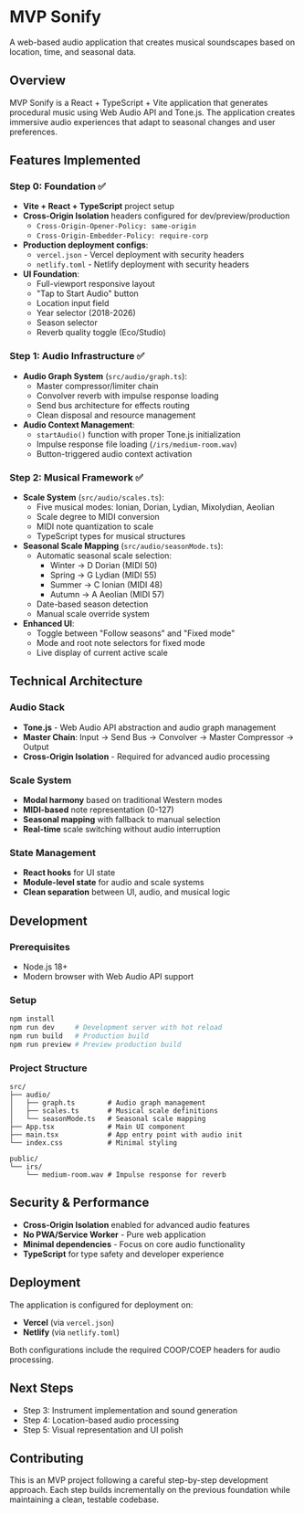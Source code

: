 # MVP Sonify

A web-based audio application that creates musical soundscapes based on location, time, and seasonal data.

## Overview

MVP Sonify is a React + TypeScript + Vite application that generates procedural music using Web Audio API and Tone.js. The application creates immersive audio experiences that adapt to seasonal changes and user preferences.

## Features Implemented

### Step 0: Foundation ✅
- **Vite + React + TypeScript** project setup
- **Cross-Origin Isolation** headers configured for dev/preview/production
  - `Cross-Origin-Opener-Policy: same-origin`
  - `Cross-Origin-Embedder-Policy: require-corp`
- **Production deployment configs**:
  - `vercel.json` - Vercel deployment with security headers
  - `netlify.toml` - Netlify deployment with security headers
- **UI Foundation**:
  - Full-viewport responsive layout
  - "Tap to Start Audio" button
  - Location input field
  - Year selector (2018-2026)
  - Season selector
  - Reverb quality toggle (Eco/Studio)

### Step 1: Audio Infrastructure ✅
- **Audio Graph System** (`src/audio/graph.ts`):
  - Master compressor/limiter chain
  - Convolver reverb with impulse response loading
  - Send bus architecture for effects routing
  - Clean disposal and resource management
- **Audio Context Management**:
  - `startAudio()` function with proper Tone.js initialization
  - Impulse response file loading (`/irs/medium-room.wav`)
  - Button-triggered audio context activation

### Step 2: Musical Framework ✅
- **Scale System** (`src/audio/scales.ts`):
  - Five musical modes: Ionian, Dorian, Lydian, Mixolydian, Aeolian
  - Scale degree to MIDI conversion
  - MIDI note quantization to scale
  - TypeScript types for musical structures
- **Seasonal Scale Mapping** (`src/audio/seasonMode.ts`):
  - Automatic seasonal scale selection:
    - Winter → D Dorian (MIDI 50)
    - Spring → G Lydian (MIDI 55)
    - Summer → C Ionian (MIDI 48)
    - Autumn → A Aeolian (MIDI 57)
  - Date-based season detection
  - Manual scale override system
- **Enhanced UI**:
  - Toggle between "Follow seasons" and "Fixed mode"
  - Mode and root note selectors for fixed mode
  - Live display of current active scale

## Technical Architecture

### Audio Stack
- **Tone.js** - Web Audio API abstraction and audio graph management
- **Master Chain**: Input → Send Bus → Convolver → Master Compressor → Output
- **Cross-Origin Isolation** - Required for advanced audio processing

### Scale System
- **Modal harmony** based on traditional Western modes
- **MIDI-based** note representation (0-127)
- **Seasonal mapping** with fallback to manual selection
- **Real-time** scale switching without audio interruption

### State Management
- **React hooks** for UI state
- **Module-level state** for audio and scale systems
- **Clean separation** between UI, audio, and musical logic

## Development

### Prerequisites
- Node.js 18+
- Modern browser with Web Audio API support

### Setup
```bash
npm install
npm run dev     # Development server with hot reload
npm run build   # Production build
npm run preview # Preview production build
```

### Project Structure
```
src/
├── audio/
│   ├── graph.ts        # Audio graph management
│   ├── scales.ts       # Musical scale definitions
│   └── seasonMode.ts   # Seasonal scale mapping
├── App.tsx             # Main UI component
├── main.tsx            # App entry point with audio init
└── index.css           # Minimal styling

public/
└── irs/
    └── medium-room.wav # Impulse response for reverb
```

## Security & Performance

- **Cross-Origin Isolation** enabled for advanced audio features
- **No PWA/Service Worker** - Pure web application
- **Minimal dependencies** - Focus on core audio functionality
- **TypeScript** for type safety and developer experience

## Deployment

The application is configured for deployment on:
- **Vercel** (via `vercel.json`)
- **Netlify** (via `netlify.toml`)

Both configurations include the required COOP/COEP headers for audio processing.

## Next Steps

- Step 3: Instrument implementation and sound generation
- Step 4: Location-based audio processing
- Step 5: Visual representation and UI polish

## Contributing

This is an MVP project following a careful step-by-step development approach. Each step builds incrementally on the previous foundation while maintaining a clean, testable codebase.
